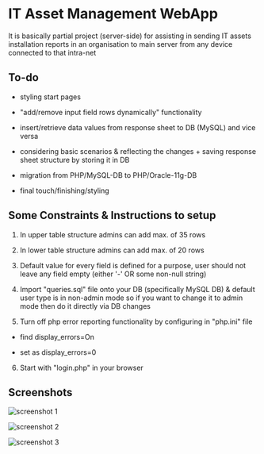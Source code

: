 # IT Asset Management WebApp

It is basically partial project (server-side) for assisting in sending IT assets installation reports in an organisation to main server from any device connected to that intra-net 


## To-do



- styling start pages

- "add/remove input field rows dynamically" functionality

- insert/retrieve data values from response sheet to DB (MySQL) and vice versa

- considering basic scenarios & reflecting the changes + saving response sheet structure by storing it in DB

- migration from PHP/MySQL-DB to PHP/Oracle-11g-DB

- final touch/finishing/styling



## Some Constraints & Instructions to setup



1. In upper table structure admins can add max. of 35 rows

2. In lower table structure admins can add max. of 20 rows

3. Default value for every field is defined for a purpose, user should not leave any field empty (either '-' OR some non-null string)

4. Import "queries.sql" file onto your DB (specifically MySQL DB) & default user type is in non-admin mode so if you want to change it to admin mode then do it directly via DB changes

5. Turn off php error reporting functionality by configuring in "php.ini" file
  - find display_errors=On

  - set as display_errors=0

6. Start with "login.php" in your browser



## Screenshots 
 


![](https://github.com/parthvyas7/IT-Asset-Management-WebApp/blob/master/img/localhost_test_login.php.png "screenshot 1")

![](https://github.com/parthvyas7/IT-Asset-Management-WebApp/blob/master/img/localhost_test_welcome.php%20(1).png "screenshot 2")

![](https://github.com/parthvyas7/IT-Asset-Management-WebApp/blob/master/img/localhost_test_welcome.php.png "screenshot 3")
